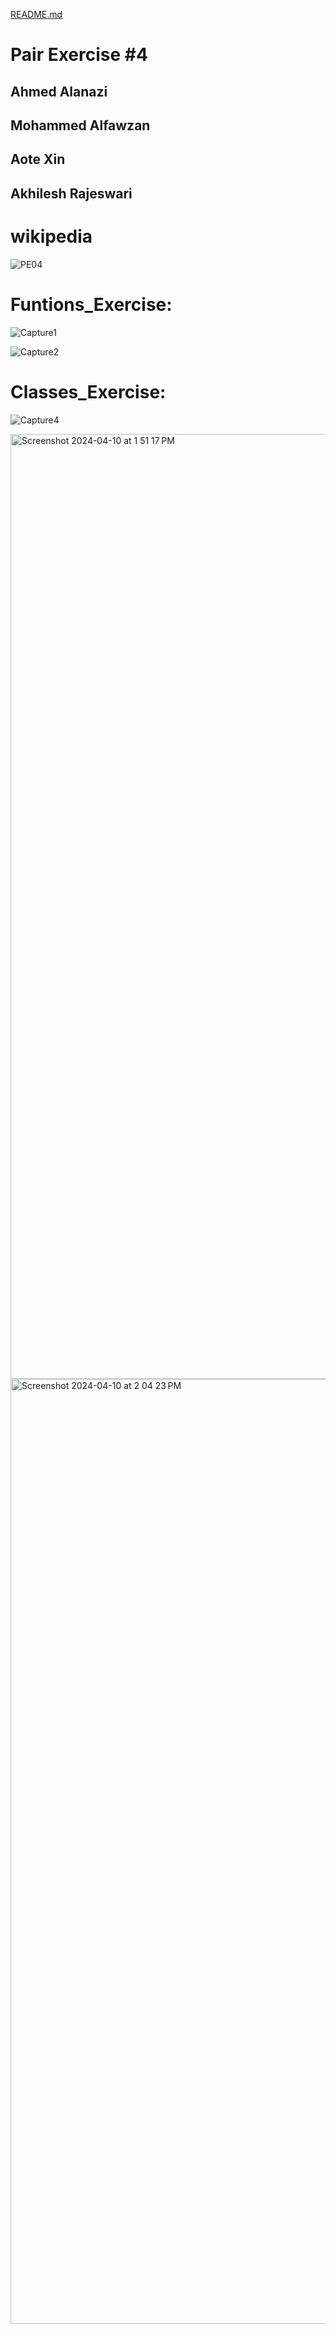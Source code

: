 [README.md](https://github.com/MohammedAlfawzan/In-Class-Team-Exercise-2/files/14937411/README.md)
# Pair Exercise #4

## Ahmed Alanazi
## Mohammed Alfawzan
## Aote Xin
## Akhilesh Rajeswari


# wikipedia 

![PE04](https://github.com/Ahmed5641/303_Spring_24/assets/157667926/fcb01751-012e-43e2-adc8-33f67d8a3e5c)




# Funtions_Exercise:

![Capture1](https://github.com/Ahmed5641/303_Spring_24/assets/157667926/8a4c5a47-48c5-4e3f-9ab2-d2db5f8cd3eb)

![Capture2](https://github.com/Ahmed5641/303_Spring_24/assets/157667926/03601e1e-b390-4a65-bcbf-2b6cf99ee6e1)


# Classes_Exercise:

![Capture4](https://github.com/Ahmed5641/303_Spring_24/assets/157667926/027181b1-e810-45cd-96ed-431af8b5609b)

<img width="1512" alt="Screenshot 2024-04-10 at 1 51 17 PM" src="https://github.com/MohammedAlfawzan/In-Class-Team-Exercise-2/assets/157668023/559e93e1-8650-4b98-8922-c7406f9916a5">


<img width="1512" alt="Screenshot 2024-04-10 at 2 04 23 PM" src="https://github.com/MohammedAlfawzan/In-Class-Team-Exercise-2/assets/157668023/c9f2bb4b-0924-46e6-9e22-5d8b5f84e39f">

